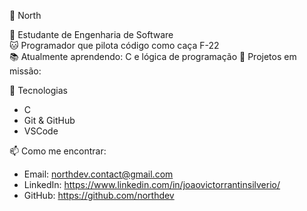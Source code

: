 🐾 North

🎯 Estudante de Engenharia de Software  
🐱 Programador que pilota código como caça F-22  
📚 Atualmente aprendendo: C e lógica de programação
🚀 Projetos em missão: 

🧰 Tecnologias
- C
- Git & GitHub
- VSCode

📫 Como me encontrar:

- Email: northdev.contact@gmail.com
- LinkedIn: https://www.linkedin.com/in/joaovictorrantinsilverio/
- GitHub: https://github.com/northdev
